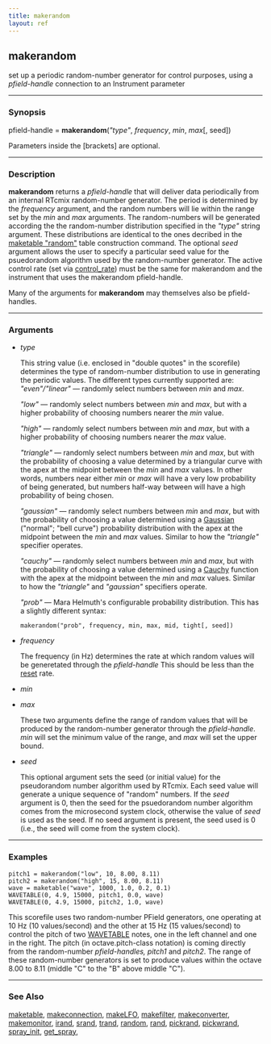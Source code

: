 ```yaml
---
title: makerandom
layout: ref
---
```


## makerandom

set up a periodic random-number generator for control
purposes, using a *pfield-handle* connection to an Instrument parameter

-----

### Synopsis

pfield-handle = **makerandom**(*"type"*, *frequency*, *min*, *max*\[,
seed\])

Parameters inside the \[brackets\] are optional.

-----

### Description

**makerandom** returns a *pfield-handle* that will deliver data
periodically from an internal RTcmix random-number generator. The period
is determined by the *frequency* argument, and the random numbers will
lie within the range set by the *min* and *max* arguments. The
random-numbers will be generated according the the random-number
distribution specified in the *"type"* string argument. These
distributions are identical to the ones decribed in the [maketable
"random"](maketable.html#random) table construction command. The
optional *seed* argument allows the user to specify a particular seed
value for the psuedorandom algorithm used by the random-number
generator. The active control rate (set via [control\_rate](reset.html))
must be the same for makerandom and the instrument that uses the
makerandom pfield-handle.

Many of the arguments for **makerandom** may themselves also be
pfield-handles.

-----

### Arguments

  - *type*  
      
    This string value (i.e. enclosed in "double quotes" in the
    scorefile) determines the type of random-number distribution to use
    in generating the periodic values. The different types currently
    supported are:
    *"even"/"linear"* &mdash; randomly select numbers between *min* and
    *max*.  
      
    *"low"* &mdash; randomly select numbers between *min* and *max*, but with
    a higher probability of choosing numbers nearer the *min* value.  
      
    *"high"* &mdash; randomly select numbers between *min* and *max*, but
    with a higher probability of choosing numbers nearer the *max*
    value.  
      
    *"triangle"* &mdash; randomly select numbers between *min* and *max*, but
    with the probability of choosing a value determined by a triangular
    curve with the apex at the midpoint between the *min* and *max*
    values. In other words, numbers near either *min* or *max* will have
    a very low probability of being generated, but numbers half-way
    between will have a high probability of being chosen.  
      
    *"gaussian"* &mdash; randomly select numbers between *min* and *max*, but
    with the probability of choosing a value determined using a
    [Gaussian](http://mathworld.wolfram.com/NormalDistribution.html)
    ("normal"; "bell curve") probability distribution with the apex at
    the midpoint between the *min* and *max* values. Similar to how the
    *"triangle"* specifier operates.  
      
    *"cauchy"* &mdash; randomly select numbers between *min* and *max*, but
    with the probability of choosing a value determined using a
    [Cauchy](http://www.itl.nist.gov/div898/handbook/eda/section3/eda3663.htm)
    function with the apex at the midpoint between the *min* and *max*
    values. Similar to how the *"triangle"* and *"gaussian"* specifiers
    operate.  
      
    *"prob"* &mdash; Mara Helmuth's configurable probability distribution.
    This has a slightly different syntax:

    ```
    makerandom("prob", frequency, min, max, mid, tight[, seed])
    ```

  - *frequency*  

    The frequency (in Hz) determines the rate at which random values will
    be generetated through the *pfield-handle* This should be less than the
    [reset](reset.html) rate.

  - *min*  

  - *max*  

    These two arguments define the range of random values that will be
    produced by the random-number generator through the *pfield-handle*.
    *min* will set the minimum value of the range, and *max* will set the
    upper bound.

  - *seed*  

    This optional argument sets the seed (or initial value) for the
    pseudorandom number algorithm used by RTcmix. Each seed value will
    generate a unique sequence of "random" numbers. If the *seed* argument
    is 0, then the seed for the psuedorandom number algorithm comes from
    the microsecond system clock, otherwise the value of *seed* is used as
    the seed. If no seed argument is present, the seed used is 0 (i.e.,
    the seed will come from the system clock).

-----

### Examples

``` 
pitch1 = makerandom("low", 10, 8.00, 8.11)
pitch2 = makerandom("high", 15, 8.00, 8.11)
wave = maketable("wave", 1000, 1.0, 0.2, 0.1)
WAVETABLE(0, 4.9, 15000, pitch1, 0.0, wave)
WAVETABLE(0, 4.9, 15000, pitch2, 1.0, wave)
```

This scorefile uses two random-number PField generators, one operating
at 10 Hz (10 values/second) and the other at 15 Hz (15 values/second) to
control the pitch of two [WAVETABLE](../instruments/WAVETABLE.html)
notes, one in the left channel and one in the right. The pitch (in
octave.pitch-class notation) is coming directly from the random-number
*pfield-handles, pitch1* and *pitch2*. The range of these random-number
generators is set to produce values within the octave 8.00 to 8.11
(middle "C" to the "B" above middle "C").

-----

### See Also

[maketable](maketable.html), [makeconnection](makeconnection.html),
[makeLFO](makeLFO.html), [makefilter](makefilter.html),
[makeconverter](makeconverter.html), [makemonitor](makemonitor.html),
[irand](irand.html), [srand](srand.html), [trand](trand.html),
[random](random.html), [rand](rand.html), [pickrand](pickrand.html),
[pickwrand](pickwrand.html), [spray\_init](spray_init.html),
[get\_spray](get_spray.html),
